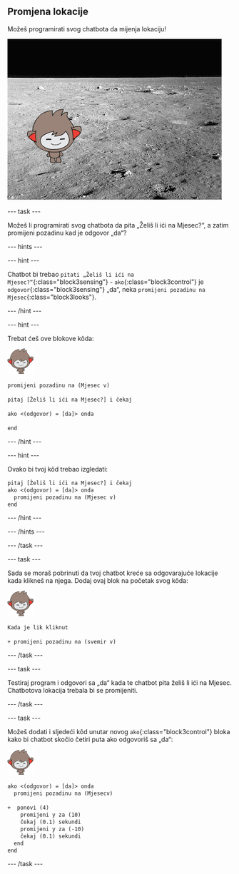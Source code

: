 ## Promjena lokacije

Možeš programirati svog chatbota da mijenja lokaciju!

![Ispitivanje promjene pozadine](images/chatbot-backdrop-moon.png)

\--- task \---

Možeš li programirati svog chatbota da pita „Želiš li ići na Mjesec?“, a zatim promijeni pozadinu kad je odgovor „da“?

\--- hints \---

\--- hint \---

Chatbot bi trebao `pitati „Želiš li ići na Mjesec?“`{:class="block3sensing"} - `ako`{:class="block3control"} je `odgovor`{:class="block3sensing"} „da“, neka `promijeni pozadinu na Mjesec`{:class="block3looks"}.

\--- /hint \---

\--- hint \---

Trebat ćeš ove blokove kôda:

![nano lik](images/nano-sprite.png)

```blocks3
promijeni pozadinu na (Mjesec v)

pitaj [Želiš li ići na Mjesec?] i čekaj

ako <(odgovor) = [da]> onda

end

```

\--- /hint \---

\--- hint \---

Ovako bi tvoj kôd trebao izgledati:

```blocks3
pitaj [Želiš li ići na Mjesec?] i čekaj
ako <(odgovor) = [da]> onda 
  promijeni pozadinu na (Mjesec v)
end
```

\--- /hint \---

\--- /hints \---

\--- /task \---

\--- task \---

Sada se moraš pobrinuti da tvoj chatbot kreće sa odgovarajuće lokacije kada klikneš na njega. Dodaj ovaj blok na početak svog kôda: 

![nano lik](images/nano-sprite.png)

```blocks3
Kada je lik kliknut

+ promijeni pozadinu na (svemir v)
```

\--- /task \---

\--- task \---

Testiraj program i odgovori sa „da“ kada te chatbot pita želiš li ići na Mjesec. Chatbotova lokacija trebala bi se promijeniti.

\--- /task \---

\--- task \---

Možeš dodati i sljedeći kôd unutar novog `ako`{:class="block3control"} bloka kako bi chatbot skočio četiri puta ako odgovoriš sa „da“:

![nano lik](images/nano-sprite.png)

```blocks3
ako <(odgovor) = [da]> onda 
  promijeni pozadinu na (Mjesecv)
  
+  ponovi (4) 
    promijeni y za (10)
    čekaj (0.1) sekundi
    promijeni y za (-10)
    čekaj (0.1) sekundi
  end
end
```

\--- /task \---